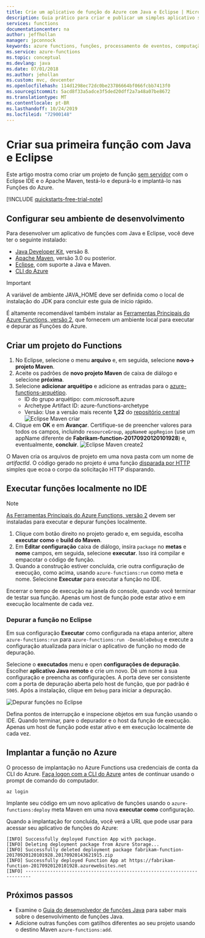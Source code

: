 ```yaml
---
title: Crie um aplicativo de função do Azure com Java e Eclipse | Microsoft Docs
description: Guia prático para criar e publicar um simples aplicativo sem servidor disparado por HTTP usando Java e Eclipse para as Funções do Azure.
services: functions
documentationcenter: na
author: jeffhollan
manager: jpconnock
keywords: azure functions, funções, processamento de eventos, computação, arquitetura sem servidor, java
ms.service: azure-functions
ms.topic: conceptual
ms.devlang: java
ms.date: 07/01/2018
ms.author: jehollan
ms.custom: mvc, devcenter
ms.openlocfilehash: 114d1298ec72dc0be23786664bf066fcbb7413f0
ms.sourcegitcommit: 5acd8f33a5adce3f5ded20dff2a7a48a07be8672
ms.translationtype: MT
ms.contentlocale: pt-BR
ms.lasthandoff: 10/24/2019
ms.locfileid: "72900148"
---
```

# <a name="create-your-first-function-with-java-and-eclipse"></a>Criar sua primeira função com Java e Eclipse 

Este artigo mostra como criar um projeto de função [sem servidor](https://azure.microsoft.com/solutions/serverless/) com o Eclipse IDE e o Apache Maven, testá-lo e depurá-lo e implantá-lo nas Funções do Azure. 

<!-- TODO ![Access a Hello World function from the command line with cURL](media/functions-create-java-maven/hello-azure.png) -->

[!INCLUDE [quickstarts-free-trial-note](../../includes/quickstarts-free-trial-note.md)]

## <a name="set-up-your-development-environment"></a>Configurar seu ambiente de desenvolvimento

Para desenvolver um aplicativo de funções com Java e Eclipse, você deve ter o seguinte instalado:

-  [Java Developer Kit](https://www.azul.com/downloads/zulu/), versão 8.
-  [Apache Maven](https://maven.apache.org), versão 3.0 ou posterior.
-  [Eclipse](https://www.eclipse.org/downloads/packages/), com suporte a Java e Maven.
-  [CLI do Azure](https://docs.microsoft.com/cli/azure)

> [!IMPORTANT] 
> A variável de ambiente JAVA_HOME deve ser definida como o local de instalação do JDK para concluir este guia de início rápido.

É altamente recomendável também instalar as [Ferramentas Principais do Azure Functions, versão 2](functions-run-local.md#v2), que fornecem um ambiente local para executar e depurar as Funções do Azure. 

## <a name="create-a-functions-project"></a>Criar um projeto do Functions

1. No Eclipse, selecione o menu **arquivo** e, em seguida, selecione **novo-&gt; projeto Maven**. 
1. Aceite os padrões de **novo projeto Maven** de caixa de diálogo e selecione **próxima**.
1. Selecione **adicionar arquétipo** e adicione as entradas para o [azure-functions-arquétipo](https://mvnrepository.com/artifact/com.microsoft.azure/azure-functions-archetype).
    - ID do grupo arquétipo: com.microsoft.azure
    - Archetype Artifact ID: azure-functions-archetype
    - Versão: Use a versão mais recente **1,22** do [repositório central](https://mvnrepository.com/artifact/com.microsoft.azure/azure-functions-archetype)
    ![Eclipse Maven criar](media/functions-create-first-java-eclipse/functions-create-eclipse.png)  
1. Clique em **OK** e em **Avançar**.  Certifique-se de preencher valores para todos os campos, incluindo `resourceGroup`, `appName`e `appRegion` (use um appName diferente de **Fabrikam-function-20170920120101928**) e, eventualmente, **concluir**.
    ![Eclipse Maven create2](media/functions-create-first-java-eclipse/functions-create-eclipse2.png)  

O Maven cria os arquivos de projeto em uma nova pasta com um nome de _artifactId_. O código gerado no projeto é uma função [disparada por HTTP](/azure/azure-functions/functions-bindings-http-webhook) simples que ecoa o corpo da solicitação HTTP disparando.

## <a name="run-functions-locally-in-the-ide"></a>Executar funções localmente no IDE

> [!NOTE]
> [As Ferramentas Principais do Azure Functions, versão 2](functions-run-local.md#v2) devem ser instaladas para executar e depurar funções localmente.

1. Clique com botão direito no projeto gerado e, em seguida, escolha **executar como** e **build do Maven**.
1. Em **Editar configuração** caixa de diálogo, insira `package` no **metas** e **nome** campos, em seguida, selecione **executar**. Isso irá compilar e empacotar o código de função.
1. Quando a construção estiver concluída, crie outra configuração de execução, como acima, usando `azure-functions:run` como meta e nome. Selecione **Executar** para executar a função no IDE.

Encerrar o tempo de execução na janela do console, quando você terminar de testar sua função. Apenas um host de função pode estar ativo e em execução localmente de cada vez.

### <a name="debug-the-function-in-eclipse"></a>Depurar a função no Eclipse

Em sua configuração **Executar** como configurada na etapa anterior, altere `azure-functions:run` para `azure-functions:run -DenableDebug` e execute a configuração atualizada para iniciar o aplicativo de função no modo de depuração.

Selecione o **executados** menu e open **configurações de depuração**. Escolher **aplicativo Java remoto** e crie um novo. Dê um nome à sua configuração e preencha as configurações. A porta deve ser consistente com a porta de depuração aberta pelo host de função, que por padrão é `5005`. Após a instalação, clique em `Debug` para iniciar a depuração.

![Depurar funções no Eclipse](media/functions-create-first-java-eclipse/debug-configuration-eclipse.PNG)

Defina pontos de interrupção e inspecione objetos em sua função usando o IDE. Quando terminar, pare o depurador e o host da função de execução. Apenas um host de função pode estar ativo e em execução localmente de cada vez.

## <a name="deploy-the-function-to-azure"></a>Implantar a função no Azure

O processo de implantação no Azure Functions usa credenciais de conta da CLI do Azure. [Faça logon com a CLI do Azure](/cli/azure/authenticate-azure-cli?view=azure-cli-latest) antes de continuar usando o prompt de comando do computador.

```azurecli
az login
```

Implante seu código em um novo aplicativo de funções usando o `azure-functions:deploy` meta Maven em uma nova **executar como** configuração.

Quando a implantação for concluída, você verá a URL que pode usar para acessar seu aplicativo de funções do Azure:

```output
[INFO] Successfully deployed Function App with package.
[INFO] Deleting deployment package from Azure Storage...
[INFO] Successfully deleted deployment package fabrikam-function-20170920120101928.20170920143621915.zip
[INFO] Successfully deployed Function App at https://fabrikam-function-20170920120101928.azurewebsites.net
[INFO] ------------------------------------------------------------------------
```

## <a name="next-steps"></a>Próximos passos

- Examine o [Guia do desenvolvedor de funções Java](functions-reference-java.md) para saber mais sobre o desenvolvimento de funções Java.
- Adicione outras funções com gatilhos diferentes ao seu projeto usando o destino Maven `azure-functions:add`.
